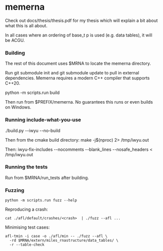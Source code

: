 # memerna
Check out docs/thesis/thesis.pdf for my thesis which will explain a bit about
what this is all about.

In all cases where an ordering of base_t p is used (e.g. data tables), it will be ACGU.

### Building
The rest of this document uses $MRNA to locate the memerna directory.

Run git submodule init and git submodule update to pull in external dependencies.
Memerna requires a modern C++ compiler that supports C++20.

python -m scripts.run build

Then run from $PREFIX/memerna. No guarantees this runs or even builds on Windows.

### Running include-what-you-use
./build.py --iwyu --no-build

Then from the cmake build directory:
make -j$(nproc) 2> /tmp/iwyu.out

Then:
iwyu-fix-includes --nocomments --blank_lines --nosafe_headers < /tmp/iwyu.out

### Running the tests
Run from $MRNA/run_tests after building.

### Fuzzing

```
python -m scripts.run fuzz --help
```

Reproducing a crash:
```
cat ./afl/default/crashes/<crash>  | ./fuzz --afl ...
```

Minimising test cases:
```
afl-tmin -i case -o ./afl/min -- ./fuzz --afl \
  -rd $MRNA/extern/miles_rnastructure/data_tables/ \
  -r --table-check
```
